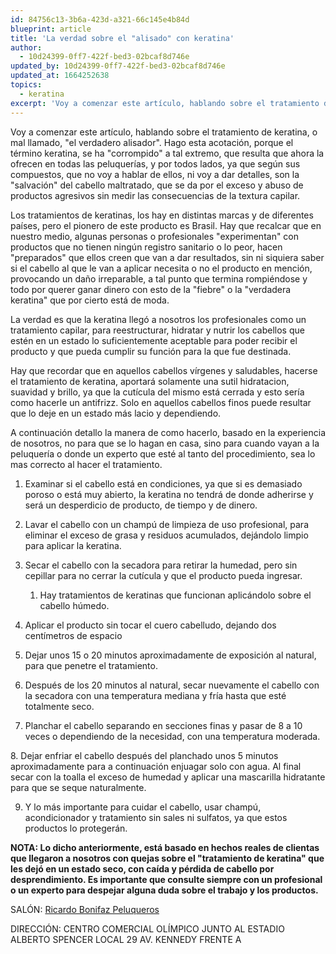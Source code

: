 ```yaml
---
id: 84756c13-3b6a-423d-a321-66c145e4b84d
blueprint: article
title: 'La verdad sobre el "alisado" con keratina'
author:
  - 10d24399-0ff7-422f-bed3-02bcaf8d746e
updated_by: 10d24399-0ff7-422f-bed3-02bcaf8d746e
updated_at: 1664252638
topics:
  - keratina
excerpt: 'Voy a comenzar este artículo, hablando sobre el tratamiento de keratina, o mal llamado, "el verdadero alisador".'
---
```

Voy a comenzar este artículo, hablando sobre el tratamiento de keratina, o mal llamado, "el verdadero alisador". Hago esta acotación, porque el término keratina, se ha "corrompido" a tal extremo, que resulta que ahora la ofrecen en todas las peluquerías, y por todos lados, ya que según sus compuestos, que no voy a hablar de ellos, ni voy a dar detalles, son la "salvación" del cabello maltratado, que se da por el exceso y abuso de productos agresivos sin medir las consecuencias de la textura capilar.

Los tratamientos de keratinas, los hay en distintas marcas y de diferentes países, pero el pionero de este producto es Brasil. Hay que recalcar que en nuestro medio, algunas personas o profesionales "experimentan" con productos que no tienen ningún registro sanitario o lo peor, hacen "preparados" que ellos creen que van a dar resultados, sin ni siquiera saber si el cabello al que le van a aplicar necesita o no el producto en mención, provocando un daño irreparable, a tal punto que termina rompiéndose y todo por querer ganar dinero con esto de la "fiebre" o la "verdadera keratina" que por cierto está de moda.

La verdad es que la keratina llegó a nosotros los profesionales como un tratamiento capilar, para reestructurar, hidratar y nutrir los cabellos que estén en un estado lo suficientemente aceptable para poder recibir el producto y que pueda cumplir su función para la que fue destinada.


Hay que recordar que en aquellos cabellos vírgenes y saludables, hacerse el tratamiento de keratina, aportará solamente una sutil hidratacion, suavidad y brillo, ya que la cutícula del mismo está cerrada y esto sería como hacerle un antifrizz. Solo en aquellos cabellos finos puede resultar que lo deje en un estado más lacio y dependiendo.

A continuación detallo la manera de como hacerlo, basado en la experiencia de nosotros, no para que se lo hagan en casa, sino para cuando vayan a la peluquería o donde un experto que esté al tanto del procedimiento, sea lo mas correcto al hacer el tratamiento.

1. Examinar si el cabello está en condiciones, ya que si es demasiado poroso o está muy abierto, la keratina no tendrá de donde adherirse y será un desperdicio de producto, de tiempo y de dinero.

2. Lavar el cabello con un champú de limpieza de uso profesional, para eliminar el exceso de grasa y residuos acumulados, dejándolo limpio para aplicar la keratina.

3. Secar el cabello con la secadora para retirar la humedad, pero sin cepillar para no cerrar la cutícula y que el producto pueda ingresar.

	1. Hay tratamientos de keratinas que funcionan aplicándolo sobre el cabello húmedo.

4. Aplicar el producto sin tocar el cuero cabelludo, dejando dos centímetros de espacio

5. Dejar unos 15 o 20 minutos aproximadamente de exposición al natural, para que penetre el tratamiento.

6. Después de los 20 minutos al natural, secar nuevamente el cabello con la secadora con una temperatura mediana y fría hasta que esté totalmente seco.

7. Planchar el cabello separando en secciones finas y pasar de 8 a 10 veces o dependiendo de la necesidad, con una temperatura moderada.

8. Dejar enfriar el cabello después del planchado unos 5 minutos aproximadamente para a continuación enjuagar solo con agua. Al final secar con la toalla el exceso de humedad y aplicar una mascarilla hidratante para que se seque naturalmente.

9) Y lo más importante para cuidar el cabello, usar champú, acondicionador y tratamiento sin sales ni sulfatos, ya que estos productos lo protegerán.



**NOTA: Lo dicho anteriormente, está basado en hechos reales de clientas que llegaron a nosotros con quejas sobre el "tratamiento de keratina" que les dejó en un estado seco, con caída y pérdida de cabello por desprendimiento. Es importante que consulte siempre con un profesional o un experto para despejar alguna duda sobre el trabajo y los productos.**

SALÓN:  [Ricardo Bonifaz Peluqueros](https://ricardobonifaz.com/)

DIRECCIÓN: CENTRO COMERCIAL OLÍMPICO JUNTO AL ESTADIO ALBERTO SPENCER LOCAL 29 AV. KENNEDY FRENTE A